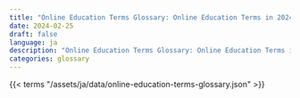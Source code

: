 ```yaml
---
title: "Online Education Terms Glossary: Online Education Terms in 2024"  
date: 2024-02-25
draft: false
language: ja
description: "Online Education Terms Glossary: Online Education Terms in 2024 | Online Education Terms Glossary"
categories: glossary
---
```


{{< terms "/assets/ja/data/online-education-terms-glossary.json" >}}